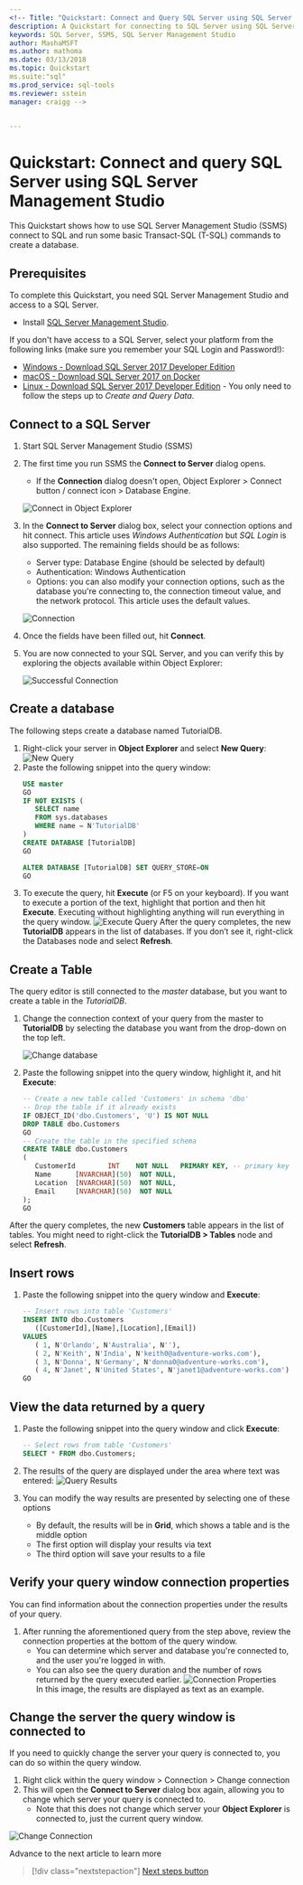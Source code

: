 ```yaml
---
<!-- Title: "Quickstart: Connect and Query SQL Server using SQL Server Management Studio"
description: A Quickstart for connecting to SQL Server using SQL Server Management Studio and running basic T-SQL queries.
keywords: SQL Server, SSMS, SQL Server Management Studio
author: MashaMSFT
ms.author: mathoma
ms.date: 03/13/2018
ms.topic: Quickstart
ms.suite:"sql"
ms.prod_service: sql-tools
ms.reviewer: sstein
manager: craigg -->


---
```


# Quickstart: Connect and query SQL Server using SQL Server Management Studio
This Quickstart shows how to use SQL Server Management Studio (SSMS) connect to SQL and run some basic Transact-SQL (T-SQL) commands to create a database.  

## Prerequisites
To complete this Quickstart, you need SQL Server Management Studio and access to a SQL Server. 

- Install [SQL Server Management Studio](https://docs.microsoft.com/en-us/sql/ssms/download-sql-server-management-studio-ssms).

If you don't have access to a SQL Server, select your platform from the following links (make sure you remember your SQL Login and Password!):
- [Windows - Download SQL Server 2017 Developer Edition](https://www.microsoft.com/en-us/sql-server/sql-server-downloads)
- [macOS - Download SQL Server 2017 on Docker](https://docs.microsoft.com/en-us/sql/linux/quickstart-install-connect-docker)
- [Linux - Download SQL Server 2017 Developer Edition](https://docs.microsoft.com/en-us/sql/linux/sql-server-linux-overview#install) - You only need to follow the steps up to *Create and Query Data*.

## Connect to a SQL Server

1. Start SQL Server Management Studio (SSMS)
1. The first time  you run SSMS the **Connect to Server** dialog opens. 
      - If the **Connection** dialog doesn't open, Object Explorer > Connect button / connect icon > Database Engine.

     ![Connect in Object Explorer](media/QuickStartConnect/ConnectObjExp.PNG)

1. In the **Connect to Server** dialog box, select your connection options and hit connect. This article uses *Windows Authentication* but *SQL Login* is also supported. The remaining fields should be as follows:

    - Server type: Database Engine (should be selected by default)
    - Authentication: Windows Authentication
    - Options: you can also modify your connection options, such as the database you're connecting to, the connection timeout value, and the network protocol. This article uses the default values. 
   
   ![Connection](media/QuickStartConnect/Connection.PNG)

1. Once the fields have been filled out, hit **Connect**. 

1. You are now connected to your SQL Server, and  you can verify this by exploring the objects available within Object Explorer: 

   ![Successful Connection](media/QuickStartConnect/SuccessfulConnection.PNG)


## Create a database
The following steps create a database named TutorialDB. 

1. Right-click your server in **Object Explorer** and select **New Query**: 
   ![New Query](media/QuickStartConnect/NewQuery.PNG)
1. Paste the following snippet into the query window: 
   ```sql
   USE master
   GO
   IF NOT EXISTS (
      SELECT name
      FROM sys.databases
      WHERE name = N'TutorialDB'
   )
   CREATE DATABASE [TutorialDB]
   GO

   ALTER DATABASE [TutorialDB] SET QUERY_STORE=ON
   GO
   ```
1. To execute the query, hit **Execute** (or F5 on your keyboard). If you want to execute a portion of the text, highlight that portion and then hit **Execute**.  Executing without highlighting anything will run everything in the query window. 
   ![Execute Query](media/QuickStartConnect/Execute.PNG)
   After the query completes, the new **TutorialDB** appears in the list of databases. If you don’t see it, right-click the Databases node and select **Refresh**.  

## Create a Table
The query editor is still connected to the *master* database, but you want to create a table in the *TutorialDB*. 

1. Change the connection context of your query from the master to **TutorialDB** by selecting the database you want from the drop-down on the top left. 

   ![Change database](media/QuickStartConnect/ChangeDB.PNG)

1. Paste the following snippet into the query window, highlight it, and hit **Execute**: 
  
   ```sql
   -- Create a new table called 'Customers' in schema 'dbo'
   -- Drop the table if it already exists
   IF OBJECT_ID('dbo.Customers', 'U') IS NOT NULL
   DROP TABLE dbo.Customers
   GO
   -- Create the table in the specified schema
   CREATE TABLE dbo.Customers
   (
      CustomerId        INT    NOT NULL   PRIMARY KEY, -- primary key column
      Name      [NVARCHAR](50)  NOT NULL,
      Location  [NVARCHAR](50)  NOT NULL,
      Email     [NVARCHAR](50)  NOT NULL
   );
   GO
   ```
After the query completes, the new **Customers** table appears in the list of tables. You might need to right-click the **TutorialDB > Tables** node and select **Refresh**.

## Insert rows
1. Paste the following snippet into the query window and **Execute**: 


   ```sql
   -- Insert rows into table 'Customers'
   INSERT INTO dbo.Customers
      ([CustomerId],[Name],[Location],[Email])
   VALUES
      ( 1, N'Orlando', N'Australia', N''),
      ( 2, N'Keith', N'India', N'keith0@adventure-works.com'),
      ( 3, N'Donna', N'Germany', N'donna0@adventure-works.com'),
      ( 4, N'Janet', N'United States', N'janet1@adventure-works.com')
   GO
   ```

## View the data returned by a query
1. Paste the following snippet into the query window and click **Execute**: 

   ```sql
   -- Select rows from table 'Customers'
   SELECT * FROM dbo.Customers;
   ```
1. The results of the query are displayed under the area where text was entered: 
   ![Query Results](media/QuickStartConnect/QueryResults.PNG)


1.  You can modify the way results are presented by selecting one of these options
    - By default, the results will be in **Grid**, which shows a table and is the middle option
    - The first option will display your results via text
    - The third option will save your results to a file

## Verify your query window connection properties
You can find information about the connection properties under the results of your query. 
1. After running the aforementioned query from the step above, review the connection properties at the bottom of the query window.   
    - You can determine which server and database you're connected to, and the user  you're logged in with.
    - You can also see the query duration and the number of rows returned by the query executed earlier.
    ![Connection Properties](media/QuickStartConnect/ConnectionProperties.PNG)  
    In this image, the results are displayed as text as an example. 

## Change the server the query window is connected to
If you need to quickly change the server your query is connected to, you can do so within the query window.
1. Right click within the query window > Connection > Change connection
1. This will open the **Connect to Server** dialog box again, allowing you to change which server your query is connected to. 
    - Note that this does not change which server your **Object Explorer** is connected to, just the current query window. 

  ![Change Connection](media/QuickStartConnect/ChangeConnection.png)


Advance to the next article to learn more
> [!div class="nextstepaction"]
> [Next steps button](contribute-get-started-mvc.md)


